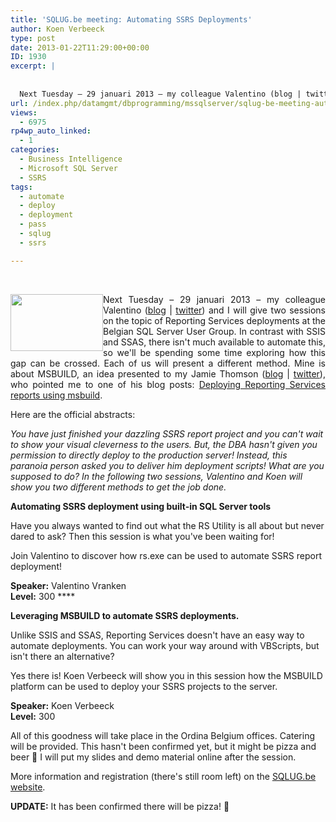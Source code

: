 ```yaml
---
title: 'SQLUG.be meeting: Automating SSRS Deployments'
author: Koen Verbeeck
type: post
date: 2013-01-22T11:29:00+00:00
ID: 1930
excerpt: |
   
  
  Next Tuesday – 29 januari 2013 – my colleague Valentino (blog | twitter) and I will give two sessions on the topic of Reporting Services deployments. In contrast with SSIS and SSAS, there isn't much available to automate this, so we'll be spending&hellip;
url: /index.php/datamgmt/dbprogramming/mssqlserver/sqlug-be-meeting-automating-ssrs/
views:
  - 6975
rp4wp_auto_linked:
  - 1
categories:
  - Business Intelligence
  - Microsoft SQL Server
  - SSRS
tags:
  - automate
  - deploy
  - deployment
  - pass
  - sqlug
  - ssrs

---
```

 

<div class="image_block">
  <a href="/media/users/koenverbeeck/logo.png?mtime=1358861145"><img style="float: left;" src="https://lessthandot.z19.web.core.windows.net/wp-content/uploads/users/koenverbeeck/logo.png?mtime=1358861145" alt="" width="148" height="91" /></a>
</div>

<p style="text-align: justify;">
  Next Tuesday – 29 januari 2013 – my colleague Valentino (<a href="http://blog.hoegaerden.be/">blog</a> | <a href="https://twitter.com/ValentinoV42">twitter</a>) and I will give two sessions on the topic of Reporting Services deployments at the Belgian SQL Server User Group. In contrast with SSIS and SSAS, there isn't much available to automate this, so we'll be spending some time exploring how this gap can be crossed. Each of us will present a different method. Mine is about MSBUILD, an idea presented to my Jamie Thomson (<a href="http://sqlblog.com/blogs/jamie_thomson/default.aspx">blog</a> | <a href="https://twitter.com/jamiet">twitter</a>), who pointed me to one of his blog posts: <a href="http://sqlblog.com/blogs/jamie_thomson/archive/2009/10/31/deploying-reporting-services-reports-using-msbuild.aspx">Deploying Reporting Services reports using msbuild</a>.
</p>

<p style="text-align: justify;">
  Here are the official abstracts:
</p>

_You have just finished your dazzling SSRS report project and you can't wait to show your visual cleverness to the users. But, the DBA hasn't given you permission to directly deploy to the production server! Instead, this paranoia person asked you to deliver him deployment scripts! What are you supposed to do? In the following two sessions, Valentino and Koen will show you two different methods to get the job done._

**Automating SSRS deployment using built-in SQL Server tools** 

Have you always wanted to find out what the RS Utility is all about but never dared to ask? Then this session is what you've been waiting for!

Join Valentino to discover how rs.exe can be used to automate SSRS report deployment!

**Speaker:** Valentino Vranken   
**Level:** 300 ****

**Leveraging MSBUILD to automate SSRS deployments.** 

Unlike SSIS and SSAS, Reporting Services doesn't have an easy way to automate deployments. You can work your way around with VBScripts, but isn't there an alternative?

Yes there is! Koen Verbeeck will show you in this session how the MSBUILD platform can be used to deploy your SSRS projects to the server.

**Speaker:** Koen Verbeeck   
**Level:** 300

All of this goodness will take place in the Ordina Belgium offices. Catering will be provided. This hasn't been confirmed yet, but it might be pizza and beer 🙂 I will put my slides and demo material online after the session.

More information and registration (there's still room left) on the [SQLUG.be website][1].

**UPDATE:** It has been confirmed there will be pizza! 🙂

 [1]: http://sqlug.be/nextevent/event/?id=34